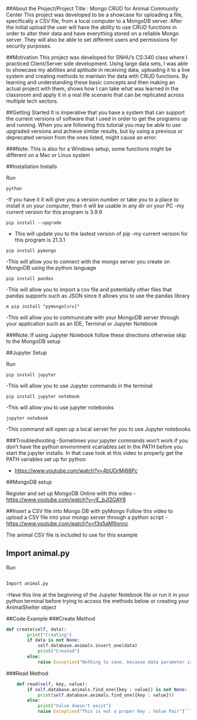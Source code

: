 ##About the Project/Project Title : Mongo CRUD for Animal Community Center
This project was developed to be a showcase for uploading a file, specifically a CSV file, from a local computer to a MongoDB server. After the initial upload the user will have the ability to use CRUD functions in order to alter their data and have everything stored on a reliable Mongo server. They will also be able to set different users and permissions for security purposes. 

##Motivation
This project was developed for SNHU’s CS:340 class where I practiced Client/Server side development. Using large data sets, I was able to showcase my abilities and aptitude in receiving data, uploading it to a live system and creating methods to maintain the data with CRUD functions. By learning and understanding these basic concepts and then making an actual project with them, shows how I can take what was learned in the classroom and apply it in a real life scenario that can be replicated across multiple tech sectors.

##Getting Started
It is imperative that you have a system that can support the current versions of software that I used in order to get the programs up and running. When you are following this tutorial you may be able to use upgraded versions and achieve similar results, but by using a previous or deprecated version from the ones listed, might cause an error. 

###Note: This is also for a Windows setup, some functions might be different on a Mac or Linux system

##Installation
Installs

Run
```
python 
```

-If you have it it will give you a version number or take you to a place to install it on your computer, then it will be usable in any dir on your PC
-my current version for this program is 3.9.9

```
pip install --upgrade 
```

- This will update you to the lastest version of pip 
-my current version for this program is 21.3.1

```
pip install pymongo
```

-This will allow you to connect with the mongo server you create on MongoDB using the python language

```
pip install pandas
```

-This will allow you to import a csv file and potentially other files that pandas supports such as JSON since it allows you to use the pandas library

```
m pip install "pymongo[srv]"
```

-This will allow you to communicate with your MongoDB server through your application such as an IDE, Terminal or Jupyter Notebook

###Note: If using Jupyter Notebook follow these directions otherwise skip to the MongoDB setup

##Jupyter Setup

Run
```
pip install jupyter
```
-This will allow you to use Jupyter commands in the terminal

```
pip install jupyter notebook
```
-This will allow you to use jupyter notebooks

```
jupyter notebook
```
-This command will open up a local server for you to use Jupyter notebooks

###Troubleshooting
-Sometimes your jupyter commands won’t work if you don’t have the python environment vcariables set in the PATH before you start the jupyter installs. In that case look at this video to properly get the PATH variables set up for python 
- https://www.youtube.com/watch?v=4bUOrMj88Pc 

##MongoDB setup

Register and set up MongoDB Online with this video
-https://www.youtube.com/watch?v=rE_bJl2GAY8

##Insert a CSV file into Mongo DB with pyMongo
Follow this video to upload a CSV file into your mongo server through a python script
-https://www.youtube.com/watch?v=f3q5aM9onnc

The animal CSV file is included to use for this example

## Import animal.py

Run

```python

Import animal.py
```

-Have this line at the beginning of the Jupyter Notebook file or run it in your python terminal before trying to access the methods below or creating your AnimalShelter object

##Code Example
###Create Method
```python
def create(self, data):
        print("Creating")
        if data is not None:
            self.database.animals.insert_one(data)  
            print("Created")        
        else:
            raise Exception("Nothing to save, because data parameter is empty”)
```

###Read Method
```python
    def read(self, key, value):
        if self.database.animals.find_one({key : value}) is not None:
            print(self.database.animals.find_one({key : value}))
        else:
            print("Value doesn't exist")
            raise Exception("This is not a proper Key : Value Pair")```





